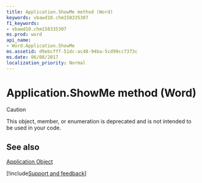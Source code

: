 ```yaml
---
title: Application.ShowMe method (Word)
keywords: vbawd10.chm158335307
f1_keywords:
- vbawd10.chm158335307
ms.prod: word
api_name:
- Word.Application.ShowMe
ms.assetid: d9ebcfff-51dc-ac48-94ba-5cd99cc7373c
ms.date: 06/08/2017
localization_priority: Normal
---
```



# Application.ShowMe method (Word)

> [!CAUTION] 
> This object, member, or enumeration is deprecated and is not intended to be used in your code.


## See also


[Application Object](Word.Application.md)

[!include[Support and feedback](~/includes/feedback-boilerplate.md)]